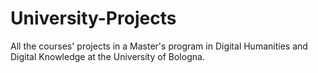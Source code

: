# University-Projects
All the courses' projects in a Master's program in Digital Humanities and Digital Knowledge at the University of Bologna.

